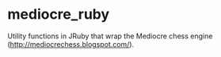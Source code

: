 mediocre_ruby
=============

Utility functions in JRuby that wrap the Mediocre chess engine (http://mediocrechess.blogspot.com/).

